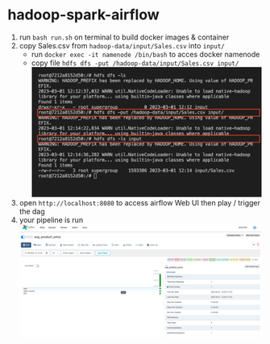 # hadoop-spark-airflow

1. run `bash run.sh` on terminal to build docker images & container
2. copy Sales.csv from `hadoop-data/input/Sales.csv` into `input/`
    - run `docker exec -it namenode /bin/bash` to acces docker namenode
    - copy file `hdfs dfs -put /hadoop-data/input/Sales.csv input/`
![access-namenode](https://github.com/abdurrahmanshidiq/hadoop-spark-airflow/blob/master/img/access-namenode.png "access-namenode")<br>
3. open `http://localhost:8080` to access airflow Web UI then play / trigger the dag
4. your pipeline is run
![airflow-ui](https://github.com/abdurrahmanshidiq/hadoop-spark-airflow/blob/master/img/airflow-ui.png "airflow-ui")<br>
